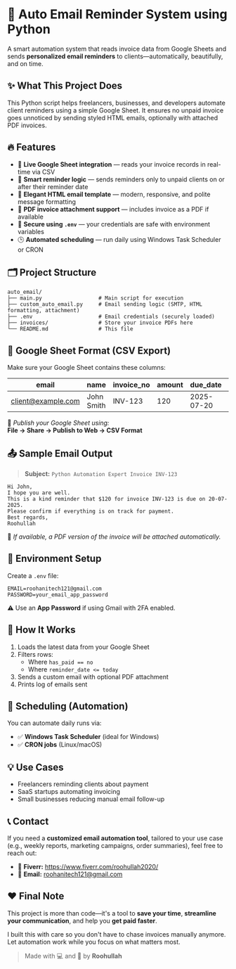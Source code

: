 # 📧 Auto Email Reminder System using Python

A smart automation system that reads invoice data from Google Sheets and sends **personalized email reminders** to clients—automatically, beautifully, and on time.

## ✨ What This Project Does

This Python script helps freelancers, businesses, and developers automate client reminders using a simple Google Sheet. It ensures no unpaid invoice goes unnoticed by sending styled HTML emails, optionally with attached PDF invoices.

## 🔥 Features

- 🔗 **Live Google Sheet integration** — reads your invoice records in real-time via CSV
- 📧 **Smart reminder logic** — sends reminders only to unpaid clients on or after their reminder date
- 🎨 **Elegant HTML email template** — modern, responsive, and polite message formatting
- 📎 **PDF invoice attachment support** — includes invoice as a PDF if available
- 🔐 **Secure using `.env`** — your credentials are safe with environment variables
- 🕒 **Automated scheduling** — run daily using Windows Task Scheduler or CRON

## 🗂️ Project Structure

```
auto_email/
├── main.py                  # Main script for execution
├── custom_auto_email.py     # Email sending logic (SMTP, HTML formatting, attachment)
├── .env                     # Email credentials (securely loaded)
├── invoices/                # Store your invoice PDFs here
└── README.md                # This file
```

## 🧾 Google Sheet Format (CSV Export)

Make sure your Google Sheet contains these columns:

| email              | name       | invoice_no | amount | due_date   | reminder_date | has_paid |
| ------------------ | ---------- | ---------- | ------ | ---------- | ------------- | -------- |
| client@example.com | John Smith | INV-123    | 120    | 2025-07-20 | 2025-07-15    | no       |

🔗 _Publish your Google Sheet using:_  
**File → Share → Publish to Web → CSV Format**

## 📤 Sample Email Output

> **Subject:** `Python Automation Expert Invoice INV-123`

```
Hi John,  
I hope you are well.  
This is a kind reminder that $120 for invoice INV-123 is due on 20-07-2025.  
Please confirm if everything is on track for payment.  
Best regards,  
Roohullah

```

📎 _If available, a PDF version of the invoice will be attached automatically._

## 🔐 Environment Setup

Create a `.env` file:

```
EMAIL=roohanitech121@gmail.com
PASSWORD=your_email_app_password
```

⚠️ Use an **App Password** if using Gmail with 2FA enabled.

## 🧠 How It Works

1. Loads the latest data from your Google Sheet
2. Filters rows:
   - Where `has_paid == no`
   - Where `reminder_date <= today`
3. Sends a custom email with optional PDF attachment
4. Prints log of emails sent

## 🔄 Scheduling (Automation)

You can automate daily runs via:

- ✅ **Windows Task Scheduler** (ideal for Windows)
- ✅ **CRON jobs** (Linux/macOS)

## 💡 Use Cases

- Freelancers reminding clients about payment
- SaaS startups automating invoicing
- Small businesses reducing manual email follow-up

## 📞 Contact

If you need a **customized email automation tool**, tailored to your use case (e.g., weekly reports, marketing campaigns, order summaries), feel free to reach out:

- 💼 **Fiverr:** https://www.fiverr.com/roohullah2020/
- 📧 **Email:** roohanitech121@gmail.com

## ❤️ Final Note

This project is more than code—it's a tool to **save your time**, **streamline your communication**, and help you **get paid faster**.

I built this with care so you don't have to chase invoices manually anymore. Let automation work while you focus on what matters most.

> Made with 💻 and 💙 by **Roohullah**
